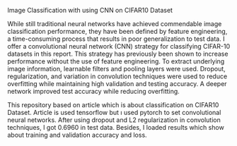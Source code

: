 Image Classification with using CNN on CIFAR10 Dataset

While still traditional neural networks have achieved commendable image classification performance, they have been defined by feature engineering, 
a time-consuming process that results in poor generalization to test data. I offer a convolutional neural network (CNN) strategy for classifying CIFAR-10 datasets 
in this report. This strategy has previously been shown to increase performance without the use of feature engineering. To extract underlying image information, 
learnable filters and pooling layers were used. Dropout, regularization, and variation in convolution techniques were used to reduce overfitting while maintaining 
high validation and testing accuracy. A deeper network improved test accuracy while reducing overfitting.

This repository based on article which is about classification on CIFAR10 Dataset. Article is used tensorflow but ı used pytorch to set convolutional neural networks. 
After using dropout and L2 regularization in convolution techniques, I got 0.6960 in test data. Besides, I loaded results which show about training and validation 
accuracy and loss.

